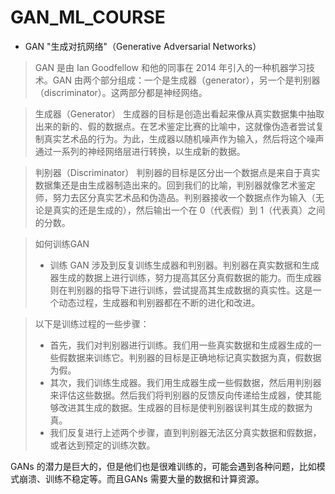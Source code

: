 # GAN_ML_COURSE

- GAN "生成对抗网络"（Generative Adversarial Networks）
> GAN 是由 Ian Goodfellow 和他的同事在 2014 年引入的一种机器学习技术。GAN 由两个部分组成：一个是生成器（generator），另一个是判别器（discriminator）。这两部分都是神经网络。

> 生成器（Generator）
生成器的目标是创造出看起来像从真实数据集中抽取出来的新的、假的数据点。在艺术鉴定比赛的比喻中，这就像伪造者尝试复制真实艺术品的行为。为此，生成器以随机噪声作为输入，然后将这个噪声通过一系列的神经网络层进行转换，以生成新的数据。

> 判别器（Discriminator）
判别器的目标是区分出一个数据点是来自于真实数据集还是由生成器制造出来的。回到我们的比喻，判别器就像艺术鉴定师，努力去区分真实艺术品和伪造品。判别器接收一个数据点作为输入（无论是真实的还是生成的），然后输出一个在 0（代表假）到 1（代表真）之间的分数。

> 如何训练GAN
> - 训练 GAN 涉及到反复训练生成器和判别器。判别器在真实数据和生成器生成的数据上进行训练，努力提高其区分真假数据的能力。而生成器则在判别器的指导下进行训练，尝试提高其生成数据的真实性。这是一个动态过程，生成器和判别器都在不断的进化和改进。

> 以下是训练过程的一些步骤：
> - 首先，我们对判别器进行训练。我们用一些真实数据和生成器生成的一些假数据来训练它。判别器的目标是正确地标记真实数据为真，假数据为假。
> - 其次，我们训练生成器。我们用生成器生成一些假数据，然后用判别器来评估这些数据。然后我们将判别器的反馈反向传递给生成器，使其能够改进其生成的数据。生成器的目标是使判别器误判其生成的数据为真。
> - 我们反复进行上述两个步骤，直到判别器无法区分真实数据和假数据，或者达到预定的训练次数。

GANs 的潜力是巨大的，但是他们也是很难训练的，可能会遇到各种问题，比如模式崩溃、训练不稳定等。而且GANs 需要大量的数据和计算资源。

